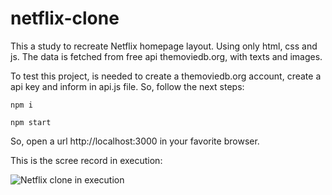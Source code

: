 # netflix-clone

This a study to recreate Netflix homepage layout. Using only html, css and js.
The data is fetched from free api themoviedb.org, with texts and images.

To test this project, is needed to create a themoviedb.org account, create a api key and inform in api.js file. 
So, follow the next steps:

```
npm i

npm start
```

So, open a url http://localhost:3000 in your favorite browser.

This is the scree record in execution:

![Netflix clone in execution](public/images/netflix-m.gif)
